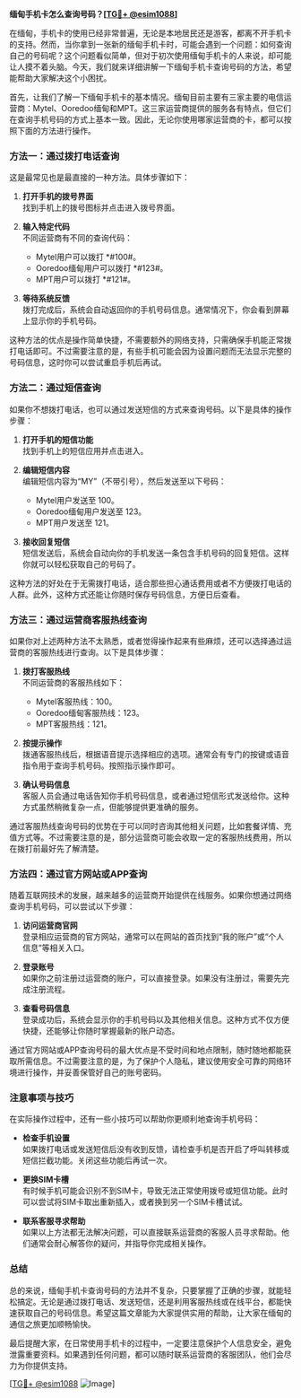 **缅甸手机卡怎么查询号码？[[TG💪+ @esim1088](https://t.me/s/esim1088)]**

在缅甸，手机卡的使用已经非常普遍，无论是本地居民还是游客，都离不开手机卡的支持。然而，当你拿到一张新的缅甸手机卡时，可能会遇到一个问题：如何查询自己的号码呢？这个问题看似简单，但对于初次使用缅甸手机卡的人来说，却可能让人摸不着头脑。今天，我们就来详细讲解一下缅甸手机卡查询号码的方法，希望能帮助大家解决这个小困扰。

首先，让我们了解一下缅甸手机卡的基本情况。缅甸目前主要有三家主要的电信运营商：Mytel、Ooredoo缅甸和MPT。这三家运营商提供的服务各有特点，但它们在查询手机号码的方式上基本一致。因此，无论你使用哪家运营商的卡，都可以按照下面的方法进行操作。

### 方法一：通过拨打电话查询

这是最常见也是最直接的一种方法。具体步骤如下：

1. **打开手机的拨号界面**  
   找到手机上的拨号图标并点击进入拨号界面。

2. **输入特定代码**  
   不同运营商有不同的查询代码：
   - Mytel用户可以拨打 *#100#。
   - Ooredoo缅甸用户可以拨打 *#123#。
   - MPT用户可以拨打 *#121#。

3. **等待系统反馈**  
   拨打完成后，系统会自动返回你的手机号码信息。通常情况下，你会看到屏幕上显示你的手机号码。

这种方法的优点是操作简单快捷，不需要额外的网络支持，只需确保手机能正常拨打电话即可。不过需要注意的是，有些手机可能会因为设置问题而无法显示完整的号码信息，这时你可以尝试重启手机后再试。

### 方法二：通过短信查询

如果你不想拨打电话，也可以通过发送短信的方式来查询号码。以下是具体的操作步骤：

1. **打开手机的短信功能**  
   找到手机上的短信应用并点击进入。

2. **编辑短信内容**  
   编辑短信内容为“MY”（不带引号），然后发送至以下号码：
   - Mytel用户发送至 100。
   - Ooredoo缅甸用户发送至 123。
   - MPT用户发送至 121。

3. **接收回复短信**  
   短信发送后，系统会自动向你的手机发送一条包含手机号码的回复短信。这样你就可以轻松获取自己的号码了。

这种方法的好处在于无需拨打电话，适合那些担心通话费用或者不方便拨打电话的人群。此外，这种方式还能让你随时保存号码信息，方便日后查看。

### 方法三：通过运营商客服热线查询

如果你对上述两种方法不太熟悉，或者觉得操作起来有些麻烦，还可以选择通过运营商的客服热线进行查询。以下是具体步骤：

1. **拨打客服热线**  
   不同运营商的客服热线如下：
   - Mytel客服热线：100。
   - Ooredoo缅甸客服热线：123。
   - MPT客服热线：121。

2. **按提示操作**  
   拨通客服热线后，根据语音提示选择相应的选项。通常会有专门的按键或语音指令用于查询手机号码。按照指示操作即可。

3. **确认号码信息**  
   客服人员会通过电话告知你手机号码信息，或者通过短信形式发送给你。这种方式虽然稍微复杂一点，但能够提供更准确的服务。

通过客服热线查询号码的优势在于可以同时咨询其他相关问题，比如套餐详情、充值方式等。不过需要注意的是，部分运营商可能会收取一定的客服热线费用，所以在拨打前最好先了解清楚。

### 方法四：通过官方网站或APP查询

随着互联网技术的发展，越来越多的运营商开始提供在线服务。如果你想通过网络查询手机号码，可以尝试以下步骤：

1. **访问运营商官网**  
   登录相应运营商的官方网站，通常可以在网站的首页找到“我的账户”或“个人信息”等相关入口。

2. **登录账号**  
   如果你之前注册过运营商的账户，可以直接登录。如果没有注册过，需要先完成注册流程。

3. **查看号码信息**  
   登录成功后，系统会显示你的手机号码以及其他相关信息。这种方式不仅方便快捷，还能够让你随时掌握最新的账户动态。

通过官方网站或APP查询号码的最大优点是不受时间和地点限制，随时随地都能获取所需信息。不过需要注意的是，为了保护个人隐私，建议使用安全可靠的网络环境进行操作，并妥善保管好自己的账号密码。

### 注意事项与技巧

在实际操作过程中，还有一些小技巧可以帮助你更顺利地查询手机号码：

- **检查手机设置**  
  如果拨打电话或发送短信后没有收到反馈，请检查手机是否开启了呼叫转移或短信拦截功能。关闭这些功能后再试一次。

- **更换SIM卡槽**  
  有时候手机可能会识别不到SIM卡，导致无法正常使用拨号或短信功能。此时可以尝试将SIM卡取出重新插入，或者换到另一个SIM卡槽试试。

- **联系客服寻求帮助**  
  如果以上方法都无法解决问题，可以直接联系运营商的客服人员寻求帮助。他们通常会耐心解答你的疑问，并指导你完成相关操作。

### 总结

总的来说，缅甸手机卡查询号码的方法并不复杂，只要掌握了正确的步骤，就能轻松搞定。无论是通过拨打电话、发送短信，还是利用客服热线或在线平台，都能快速获取自己的号码信息。希望这篇文章能为大家提供实用的帮助，让大家在缅甸的通信之旅更加顺畅愉快。

最后提醒大家，在日常使用手机卡的过程中，一定要注意保护个人信息安全，避免泄露重要资料。如果遇到任何问题，都可以随时联系运营商的客服团队，他们会尽力为你提供支持。

[[TG💪+ @esim1088](https://t.me/s/esim1088) ![Image](https://i.postimg.cc/4NQfJmqS/Snipaste-2025-05-13-00-14-12.png)]